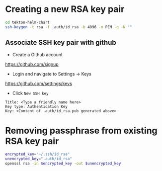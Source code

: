 # Creating a new RSA key pair

```bash
cd tekton-helm-chart
ssh-keygen -t rsa -f .auth/id_rsa -b 4096 -m PEM -q -N ""
```

## Associate SSH key pair with github

- Create a Github account

https://github.com/signup

- Login and navigate to Settings -> Keys 

https://github.com/settings/keys

- Click `New SSH key`

```
Title: <Type a friendly name here>
Key type: Authentication Key
Key: <Content of .auth/id_rsa.pub generated above>
```

# Removing passphrase from existing RSA key pair

```bash
encrypted_key="~/.ssh/id_rsa"
unencrypted_key=".auth/id_rsa"
openssl rsa -in $encrypted_key -out $unencrypted_key
```
